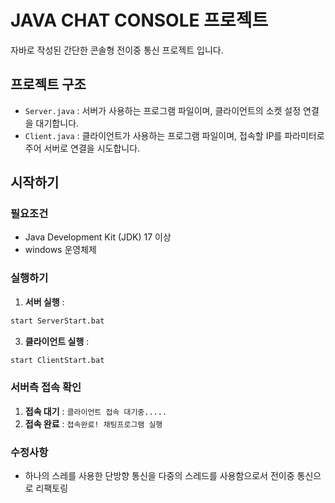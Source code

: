 # JAVA CHAT CONSOLE 프로젝트
자바로 작성된 간단한 콘솔형 전이중 통신 프로젝트 입니다.

## 프로젝트 구조
- `Server.java` : 서버가 사용하는 프로그램 파일이며, 클라이언트의 소켓 설정 연결을 대기합니다.
- `Client.java` : 클라이언트가 사용하는 프로그램 파일이며, 접속할 IP를 파라미터로 주어 서버로 연결을 시도합니다.

## 시작하기

### 필요조건 
- Java Development Kit (JDK) 17 이상
- windows 운영체제

### 실행하기 
1. **서버 실행** :
``` bash
start ServerStart.bat
```
3. **클라이언트 실행** :
``` bash
start ClientStart.bat
```

### 서버측 접속 확인
1. **접속 대기** :
``` 클라이언트 접속 대기중..... ```
2. **접속 완료** :
``` 접속완료! 채팅프로그램 실행 ```

### 수정사항
- 하나의 스레를 사용한 단방향 통신을 다중의 스레드를 사용함으로서 전이중 통신으로 리팩토링
